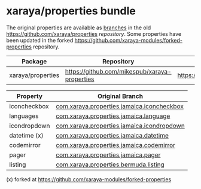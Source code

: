 # xaraya/properties bundle

The original properties are available as [branches](branches.json) in the old https://github.com/xaraya/properties *repository*. Some properties have been updated in the forked https://github.com/xaraya-modules/forked-properties repository.


| Package | Repository | Original Repo |
| ------- | ---------- | ------------- |
| xaraya/properties | https://github.com/mikespub/xaraya-properties | https://github.com/xaraya/properties |

| Property | Original Branch |
| -------- | --------------- |
| iconcheckbox | [com.xaraya.properties.jamaica.iconcheckbox](https://github.com/xaraya/properties/tree/com.xaraya.properties.jamaica.iconcheckbox) |
| languages | [com.xaraya.properties.jamaica.language](https://github.com/xaraya/properties/tree/com.xaraya.properties.jamaica.language) |
| icondropdown | [com.xaraya.properties.jamaica.icondropdown](https://github.com/xaraya/properties/tree/com.xaraya.properties.jamaica.icondropdown) |
| datetime (x) | [com.xaraya.properties.jamaica.datetime](https://github.com/xaraya-modules/forked-properties/tree/com.xaraya.properties.jamaica.datetime) |
| codemirror | [com.xaraya.properties.jamaica.codemirror](https://github.com/xaraya/properties/tree/com.xaraya.properties.jamaica.codemirror) |
| pager | [com.xaraya.properties.jamaica.pager](https://github.com/xaraya/properties/tree/com.xaraya.properties.jamaica.pager) |
| listing | [com.xaraya.properties.bermuda.listing](https://github.com/xaraya/properties/tree/com.xaraya.properties.bermuda.listing) |

(x) forked at https://github.com/xaraya-modules/forked-properties


